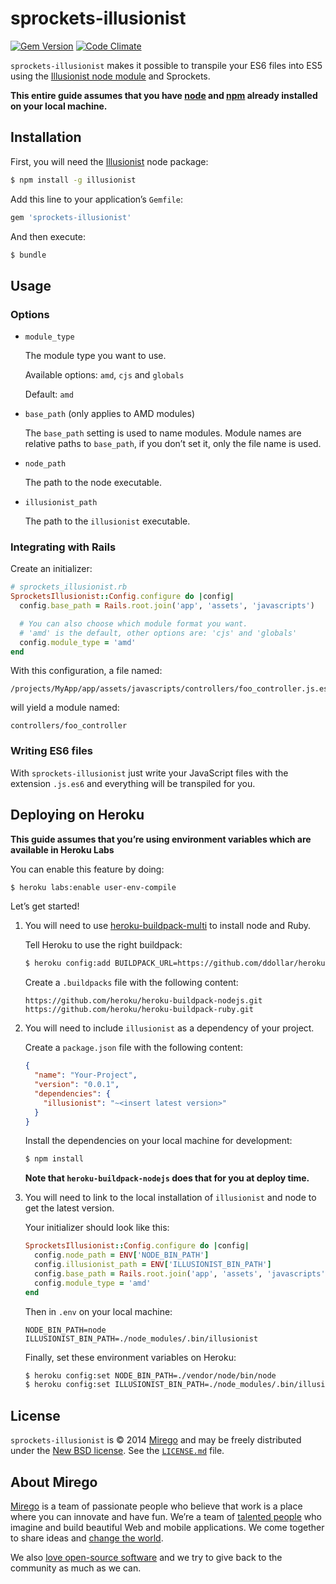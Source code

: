 # sprockets-illusionist

[![Gem Version](https://badge.fury.io/rb/sprockets-illusionist.png)](http://badge.fury.io/rb/sprockets-illusionist) [![Code Climate](https://codeclimate.com/github/mirego/sprockets-illusionist.png)](https://codeclimate.com/github/mirego/sprockets-illusionist)

`sprockets-illusionist` makes it possible to transpile your ES6 files into ES5 using the [Illusionist node module](https://github.com/mirego/illusionist) and Sprockets.

**This entire guide assumes that you have [node](http://nodejs.org) and [npm](http://npmjs.org) already installed on your local machine.**

## Installation

First, you will need the [Illusionist](https://github.com/mirego/illusionist) node package:

```bash
$ npm install -g illusionist
```

Add this line to your application’s `Gemfile`:

```ruby
gem 'sprockets-illusionist'
```

And then execute:

```bash
$ bundle
```

## Usage

### Options

- `module_type`

	The module type you want to use.

	Available options: `amd`, `cjs` and `globals`

	Default: `amd`

- `base_path` (only applies to AMD modules)

	The `base_path` setting is used to name modules. Module names are relative paths to `base_path`, if you don’t set it, only the file name is used.

- `node_path`

	The path to the node executable.

- `illusionist_path`

	The path to the `illusionist` executable.


### Integrating with Rails

Create an initializer:

```ruby
# sprockets_illusionist.rb
SprocketsIllusionist::Config.configure do |config|
  config.base_path = Rails.root.join('app', 'assets', 'javascripts')

  # You can also choose which module format you want.
  # 'amd' is the default, other options are: 'cjs' and 'globals'
  config.module_type = 'amd'
end
```

With this configuration, a file named:

```
/projects/MyApp/app/assets/javascripts/controllers/foo_controller.js.es6
```

will yield a module named:

```
controllers/foo_controller
```

### Writing ES6 files

With `sprockets-illusionist` just write your JavaScript files with the extension `.js.es6` and everything will be transpiled for you.

## Deploying on Heroku

**This guide assumes that you’re using environment variables which are available in Heroku Labs**

You can enable this feature by doing:

```bash
$ heroku labs:enable user-env-compile
```

Let’s get started!

1. You will need to use [heroku-buildpack-multi](https://github.com/ddollar/heroku-buildpack-multi) to install node and Ruby.

	Tell Heroku to use the right buildpack:

	```bash
	$ heroku config:add BUILDPACK_URL=https://github.com/ddollar/heroku-buildpack-multi.git
	```

	Create a `.buildpacks` file with the following content:

	```
	https://github.com/heroku/heroku-buildpack-nodejs.git
	https://github.com/heroku/heroku-buildpack-ruby.git
	```

2. You will need to include `illusionist` as a dependency of your project.

	Create a `package.json` file with the following content:

	```json
	{
	  "name": "Your-Project",
	  "version": "0.0.1",
	  "dependencies": {
	    "illusionist": "~<insert latest version>"
	  }
	}
	```

	Install the dependencies on your local machine for development:

	```bash
	$ npm install
	```

	**Note that `heroku-buildpack-nodejs` does that for you at deploy time.**

3. You will need to link to the local installation of `illusionist` and node to get the latest version.

	Your initializer should look like this:

	```ruby
	SprocketsIllusionist::Config.configure do |config|
	  config.node_path = ENV['NODE_BIN_PATH']
	  config.illusionist_path = ENV['ILLUSIONIST_BIN_PATH']
	  config.base_path = Rails.root.join('app', 'assets', 'javascripts')
	  config.module_type = 'amd'
	end
	```

	Then in `.env` on your local machine:

	```
	NODE_BIN_PATH=node
	ILLUSIONIST_BIN_PATH=./node_modules/.bin/illusionist
	```

	Finally, set these environment variables on Heroku:

	```bash
	$ heroku config:set NODE_BIN_PATH=./vendor/node/bin/node
	$ heroku config:set ILLUSIONIST_BIN_PATH=./node_modules/.bin/illusionist
	```

## License

`sprockets-illusionist` is © 2014 [Mirego](http://www.mirego.com) and may be freely distributed under the [New BSD license](http://opensource.org/licenses/BSD-3-Clause).
See the [`LICENSE.md`](https://github.com/mirego/sprockets-illusionist/blob/master/LICENSE.md) file.

## About Mirego

[Mirego](http://mirego.com) is a team of passionate people who believe that work is a place where you can innovate and have fun. We’re a team of [talented people](http://life.mirego.com) who imagine and build beautiful Web and mobile applications. We come together to share ideas and [change the world](http://mirego.org).

We also [love open-source software](http://open.mirego.com) and we try to give back to the community as much as we can.
